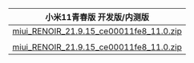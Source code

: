 | 小米11青春版  开发版/内测版    |
| ---- |
| [miui_RENOIR_21.9.15_ce00011fe8_11.0.zip](https://hugeota.d.miui.com/21.9.15/miui_RENOIR_21.9.15_ce00011fe8_11.0.zip)    |
| []()    |
| [miui_RENOIR_21.9.15_ce00011fe8_11.0.zip](https://hugeota.d.miui.com/21.9.15/miui_RENOIR_21.9.15_ce00011fe8_11.0.zip)    |
